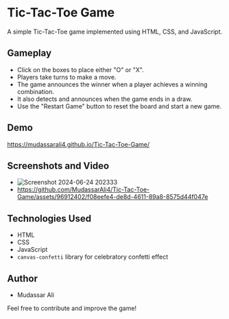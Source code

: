 # Tic-Tac-Toe Game

A simple Tic-Tac-Toe game implemented using HTML, CSS, and JavaScript.

## Gameplay

- Click on the boxes to place either "O" or "X".
- Players take turns to make a move.
- The game announces the winner when a player achieves a winning combination.
- It also detects and announces when the game ends in a draw.
- Use the "Restart Game" button to reset the board and start a new game.

## Demo 
https://mudassarali4.github.io/Tic-Tac-Toe-Game/

## Screenshots and Video

- ![Screenshot 2024-06-24 202333](https://github.com/MudassarAli4/Tic-Tac-Toe-Game/assets/96912402/17f877c0-da39-408d-bf78-36918f6efb1e)
- https://github.com/MudassarAli4/Tic-Tac-Toe-Game/assets/96912402/f08eefe4-de8d-4611-89a8-8575d44f047e



## Technologies Used

- HTML
- CSS
- JavaScript
- `canvas-confetti` library for celebratory confetti effect

## Author

- Mudassar Ali

Feel free to contribute and improve the game!

